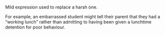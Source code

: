 Mild expression used to replace a harsh one.

For example, an embarrassed student might tell their parent that they had a “working lunch” rather than admitting to having been given a lunchtime detention for poor behaviour.